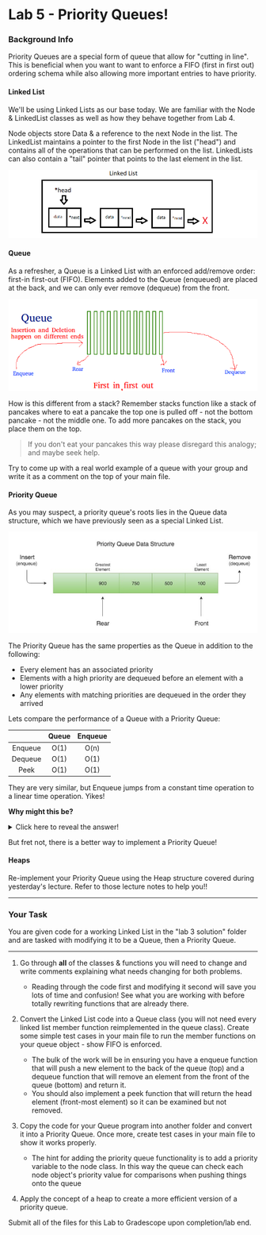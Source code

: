 # Lab 5 - Priority Queues!


### Background Info

Priority Queues are a special form of queue that allow for "cutting in line". This is beneficial when you want to want to enforce a FIFO (first in first out) ordering schema while also allowing more important entries to have priority.

#### Linked List

We'll be using Linked Lists as our base today. We are familiar with the Node & LinkedList classes as well as how they behave together from Lab 4.

Node objects store Data & a reference to the next Node in the list. The LinkedList maintains a pointer to the first Node in the list ("head") and contains all of the operations that can be performed on the list. LinkedLists can also contain a "tail" pointer that points to the last element in the list.

<p align="center">
  <img src="./images/linked-list.png" />
</p>


#### Queue

As a refresher, a Queue is a Linked List with an enforced add/remove order: first-in first-out (FIFO). Elements added to the Queue (enqueued) are placed at the back, and we can only ever remove (dequeue) from the front.

<p align="center">
  <img src="./images/queue.png" />
</p>

  How is this different from a stack? Remember stacks function like a stack of pancakes where to eat a pancake the top one is pulled off - not the bottom pancake - not the middle one. To add more pancakes on the stack, you place them on the top.
  > If you don't eat your pancakes this way please disregard this analogy; and maybe seek help.

  Try to come up with a real world example of a queue with your group and write it as a comment on the top of your main file.

#### Priority Queue

As you may suspect, a priority queue's roots lies in the Queue data structure, which we have previously seen as a special Linked List.

<p align="center">
  <img src= "./images/priority-queue.jpg" />
</p>


The Priority Queue has the same properties as the Queue in addition to the following:

- Every element has an associated priority
- Elements with a high priority are dequeued before an element with a lower priority
- Any elements with matching priorities are dequeued in the order they arrived

Lets compare the performance of a Queue with a Priority Queue:

|         | Queue | Enqueue |
| :-----: | :---: | :-----: |
| Enqueue | O(1)  |  O(n)   |   <----
| Dequeue | O(1)  |  O(1)   |
|  Peek   | O(1)  |  O(1)   |

They are very similar, but Enqueue jumps from a constant time operation to a linear time operation. Yikes!

**Why might this be?**

<details>
    <summary>Click here to reveal the answer!</summary>

    To insert elements into a P-Queue, we must iterate over the queue until we find the proper location. Worst cast would be adding an element with the lowest priority, so we would need to traverse the entire list.

</details>

But fret not, there is a better way to implement a Priority Queue! 

#### Heaps  

Re-implement your Priority Queue using the Heap structure covered during yesterday's lecture. Refer to those lecture notes to help you!!

---

### Your Task

You are given code for a working Linked List in the "lab 3 solution" folder and are tasked with modifying it to be a Queue, then a Priority Queue.

---

1. Go through **all** of the classes & functions you will need to change and write comments explaining what needs changing for both problems.
   - Reading through the code first and modifying it second will save you lots of time and confusion! See what you are working with before totally rewriting functions that are already there.

2. Convert the Linked List code into a Queue class (you will not need every linked list member function reimplemented in the queue class). Create some simple test cases in your main file to run the member functions on your queue object - show FIFO is enforced.
   - The bulk of the work will be in ensuring you have a enqueue function that will push a new element to the back of the queue (top) and a dequeue function that will remove an element from the front of the queue (bottom) and return it.
   - You should also implement a peek function that will return the head element (front-most element) so it can be examined but not removed.

3. Copy the code for your Queue program into another folder and convert it into a Priority Queue. Once more, create test cases in your main file to show it works properly.
   - The hint for adding the priority queue functionality is to add a priority variable to the node class. In this way the queue can check each node object's priority value for comparisons when pushing things onto the queue
4. Apply the concept of a heap to create a more efficient version of a priority queue.


Submit all of the files for this Lab to Gradescope upon completion/lab end.
